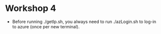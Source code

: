 # Workshop 4

- Before running ./getIp.sh, you always need to run ./azLogin.sh to log-in to azure (once per new terminal).
